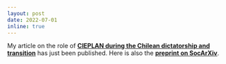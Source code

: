 ```yaml
---
layout: post
date: 2022-07-01
inline: true
---
```


My article on the role of <a href="https://revistas.ucr.ac.cr/index.php/eciencias/article/view/50078" target="_blank"><strong>CIEPLAN during the Chilean dictatorship and transition</strong></a> has just been published. Here is also the <a href="https://doi.org/10.31235/osf.io/2jrvm" target="_blank"><strong>preprint on SocArXiv</strong></a>.
